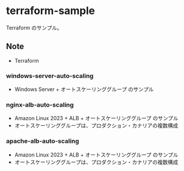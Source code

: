 # terraform-sample
Terraform のサンプル。

## Note
- Terraform

### windows-server-auto-scaling
- Windows Server + オートスケーリンググループ のサンプル

### nginx-alb-auto-scaling
- Amazon Linux 2023 + ALB + オートスケーリンググループ のサンプル
- オートスケーリンググループは、プロダクション・カナリアの複数構成

### apache-alb-auto-scaling
- Amazon Linux 2023 + ALB + オートスケーリンググループ のサンプル
- オートスケーリンググループは、プロダクション・カナリアの複数構成